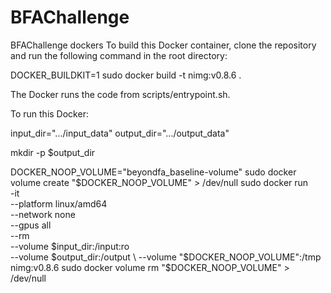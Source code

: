 # BFAChallenge
BFAChallenge dockers
To build this Docker container, clone the repository and run the following command in the root directory:

DOCKER_BUILDKIT=1 sudo docker build -t nimg:v0.8.6 .

The Docker runs the code from scripts/entrypoint.sh.


To run this Docker:

input_dir=".../input_data"
output_dir=".../output_data"

mkdir -p $output_dir

DOCKER_NOOP_VOLUME="beyondfa_baseline-volume"
sudo docker volume create "$DOCKER_NOOP_VOLUME" > /dev/null
sudo docker run \
    -it \
    --platform linux/amd64 \
    --network none \
    --gpus all \
    --rm \
    --volume $input_dir:/input:ro \
    --volume $output_dir:/output \
    --volume "$DOCKER_NOOP_VOLUME":/tmp \
    nimg:v0.8.6
sudo docker volume rm "$DOCKER_NOOP_VOLUME" > /dev/null

